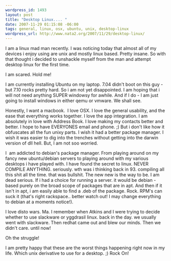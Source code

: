 ```yaml
--- 
wordpress_id: 1493
layout: post
title: "Desktop Linux.... "
date: 2007-11-29 01:15:08 -06:00
tags: general, linux, osx, ubuntu, unix, desktop-linux
wordpress_url: http://www.nata2.org/2007/11/29/desktop-linux/
---
```

I am a linux mad man recently. I was noticing today that almost all of my devices i enjoy using are unix and mostly linux based. Pretty insane. So with that thought i decided to unshackle myself from the man and attempt desktop linux for the first time.

I am scared. Hold me!

I am currently installing Ubuntu on my laptop. 7.04 didn't boot on this guy - but 7.10 rocks pretty hard. So i am not yet disappointed. I am hoping that i will not need anything SUPER windowsy for awhile. And if I do - I am just going to install windows in either qemu or vmware. We shall see.

Honestly, I want a macbook.  I love OSX. I love the general usability, and the ease that everything works together. I love the app integration. I am absolutely in love with Address Book. I love making my contacts better and better. I hope to have EVERYONES email and phone. ;) But i don't like how it obfuscates all the fun unixy parts. I wish it had a better package manager. I wish it was easier to dig into the trenches without getting into the darwin version of dll hell. But, I am not soo worried.

I  am addicted to debian's package manager. From playing around on my fancy new ubuntu/debian servers to playing around with my various desktops i have played with. I have found the secret to linux. NEVER COMPILE ANYTHING. seriously. wth was i thinking back in 93. compiling all this shit all the time. that was bullshit. The new new is the way to be. I am dead serious. If i had a choice for running a server. it would be debian - based purely on the broad scope of packages that are in apt. And then if it isn't in apt, i am easily able to find a .deb of the package. Rock. RPM's can suck it (that's right rackspace.. better watch out! I may change everything to debian at a moments notice!).

I love disto wars. Ma. I remember when Atkins and I were trying to decide whether to use slackware or yggdrasil linux. back in the day. we usually went with slackware. Then redhat came out and blew our minds. Then we didn't care. until now!

Oh the struggle!

I am pretty happy that these are the worst things happening right now in my life. Which unix derivative to use for a desktop. ;) Rock On!
